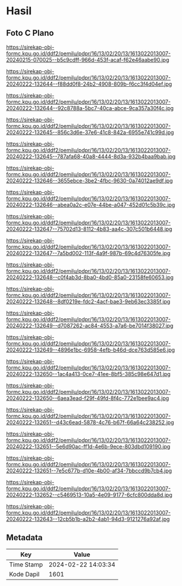 # Hasil

## Foto C Plano

https://sirekap-obj-formc.kpu.go.id/ddf2/pemilu/pdpr/16/13/02/20/13/1613022013007-20240215-070025--b5c9cdff-966d-453f-acaf-f62e46aabe90.jpg

https://sirekap-obj-formc.kpu.go.id/ddf2/pemilu/pdpr/16/13/02/20/13/1613022013007-20240222-132644--f88dd0f8-24b2-4908-809b-f6cc3f4d04ef.jpg

https://sirekap-obj-formc.kpu.go.id/ddf2/pemilu/pdpr/16/13/02/20/13/1613022013007-20240222-132644--92c8788a-5bc7-40ca-abce-9ca357a30f4c.jpg

https://sirekap-obj-formc.kpu.go.id/ddf2/pemilu/pdpr/16/13/02/20/13/1613022013007-20240222-132645--856c3d6e-37e6-41c8-842a-6955e741c99d.jpg

https://sirekap-obj-formc.kpu.go.id/ddf2/pemilu/pdpr/16/13/02/20/13/1613022013007-20240222-132645--787afa68-40a8-4444-8d3a-932b4baa9bab.jpg

https://sirekap-obj-formc.kpu.go.id/ddf2/pemilu/pdpr/16/13/02/20/13/1613022013007-20240222-132646--3655ebce-3be2-4fbc-9630-0a74012ae9df.jpg

https://sirekap-obj-formc.kpu.go.id/ddf2/pemilu/pdpr/16/13/02/20/13/1613022013007-20240222-132646--abea0a2c-e07e-44be-a047-452d01c5b39c.jpg

https://sirekap-obj-formc.kpu.go.id/ddf2/pemilu/pdpr/16/13/02/20/13/1613022013007-20240222-132647--75702d13-8112-4b83-aa4c-307c501b6448.jpg

https://sirekap-obj-formc.kpu.go.id/ddf2/pemilu/pdpr/16/13/02/20/13/1613022013007-20240222-132647--7a5bd002-113f-4a9f-987b-69c4d76305fe.jpg

https://sirekap-obj-formc.kpu.go.id/ddf2/pemilu/pdpr/16/13/02/20/13/1613022013007-20240222-132648--c0f4ab3d-8ba0-4bd0-85a0-23158fe60653.jpg

https://sirekap-obj-formc.kpu.go.id/ddf2/pemilu/pdpr/16/13/02/20/13/1613022013007-20240222-132648--8df0219e-fdc2-4acf-bae3-9eb63ec3385f.jpg

https://sirekap-obj-formc.kpu.go.id/ddf2/pemilu/pdpr/16/13/02/20/13/1613022013007-20240222-132649--d7087262-ac84-4553-a7a6-be7014f38027.jpg

https://sirekap-obj-formc.kpu.go.id/ddf2/pemilu/pdpr/16/13/02/20/13/1613022013007-20240222-132649--4896e1bc-6958-4efb-b46d-dce763d585e6.jpg

https://sirekap-obj-formc.kpu.go.id/ddf2/pemilu/pdpr/16/13/02/20/13/1613022013007-20240222-132650--1ac4a413-0ce7-41ee-8bf5-385c98e647d1.jpg

https://sirekap-obj-formc.kpu.go.id/ddf2/pemilu/pdpr/16/13/02/20/13/1613022013007-20240222-132650--6aea3ead-f29f-49fd-8f4c-772e1bee9ac4.jpg

https://sirekap-obj-formc.kpu.go.id/ddf2/pemilu/pdpr/16/13/02/20/13/1613022013007-20240222-132651--d43c6ead-5878-4c76-b67f-66a64c238252.jpg

https://sirekap-obj-formc.kpu.go.id/ddf2/pemilu/pdpr/16/13/02/20/13/1613022013007-20240222-132651--5e6d90ac-ff1d-4e6b-9ece-803dbd109190.jpg

https://sirekap-obj-formc.kpu.go.id/ddf2/pemilu/pdpr/16/13/02/20/13/1613022013007-20240222-132651--7e5c677b-d10e-4b00-af34-7bbccd9b7cb4.jpg

https://sirekap-obj-formc.kpu.go.id/ddf2/pemilu/pdpr/16/13/02/20/13/1613022013007-20240222-132652--c5469513-10a5-4e09-9177-6cfc800dda8d.jpg

https://sirekap-obj-formc.kpu.go.id/ddf2/pemilu/pdpr/16/13/02/20/13/1613022013007-20240222-132643--12cb5b1b-a2b2-4ab1-94d3-9121276a92af.jpg


## Metadata

| Key        | Value               |
| ---------- | ------------------- |
| Time Stamp | 2024-02-22 14:03:34 |
| Kode Dapil | 1601                |



